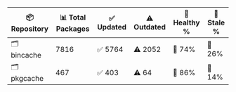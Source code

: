 | 📦 Repository | 📊 Total Packages | ✅ Updated | ⚠️ Outdated | 💚 Healthy % | 🔴 Stale % |
|---------------|-------------------|------------|-------------|-------------|------------|
| 🗂️ bincache | 7816 | ✅ 5764 | ⚠️ 2052 | 💚 74% | 🔴 26% |
| 🗂️ pkgcache | 467 | ✅ 403 | ⚠️ 64 | 💚 86% | 🔴 14% |
